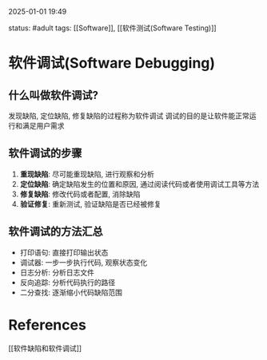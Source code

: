 2025-01-01    19:49

status: #adult 
tags: [[Software]], [[软件测试(Software Testing)]]


# 软件调试(Software Debugging)

## 什么叫做软件调试?

发现缺陷, 定位缺陷, 修复缺陷的过程称为软件调试
调试的目的是让软件能正常运行和满足用户需求

## 软件调试的步骤

1. **重现缺陷**: 尽可能重现缺陷, 进行观察和分析
2. **定位缺陷**: 确定缺陷发生的位置和原因, 通过阅读代码或者使用调试工具等方法
3. **修复缺陷**: 修改代码或者配置, 消除缺陷
4. **验证修复**: 重新测试, 验证缺陷是否已经被修复

## 软件调试的方法汇总

- 打印语句: 直接打印输出状态
- 调试器: 一步一步执行代码, 观察状态变化
- 日志分析: 分析日志文件
- 反向追踪: 分析代码执行的路径
- 二分查找: 逐渐缩小代码缺陷范围




# References

[[软件缺陷和软件调试]]